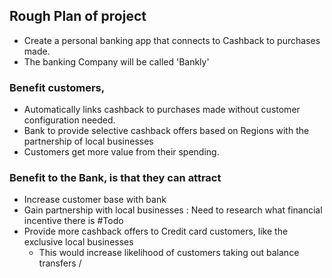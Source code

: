 ## Rough Plan of project
- Create a personal banking app that connects to Cashback to purchases made.
- The banking Company will be called 'Bankly' 

### Benefit customers, 
  - Automatically links cashback to purchases made without customer configuration needed.
  - Bank to provide selective cashback offers based on Regions with the partnership of local businesses
  - Customers get more value from their spending.  

### Benefit to the Bank, is that they can attract
  - Increase customer base with bank
  - Gain partnership with local businesses : Need to research what financial incentive there is #Todo
  - Provide more cashback offers to Credit card customers, like the exclusive local businesses 
    - This would increase likelihood of customers taking out balance transfers / 
